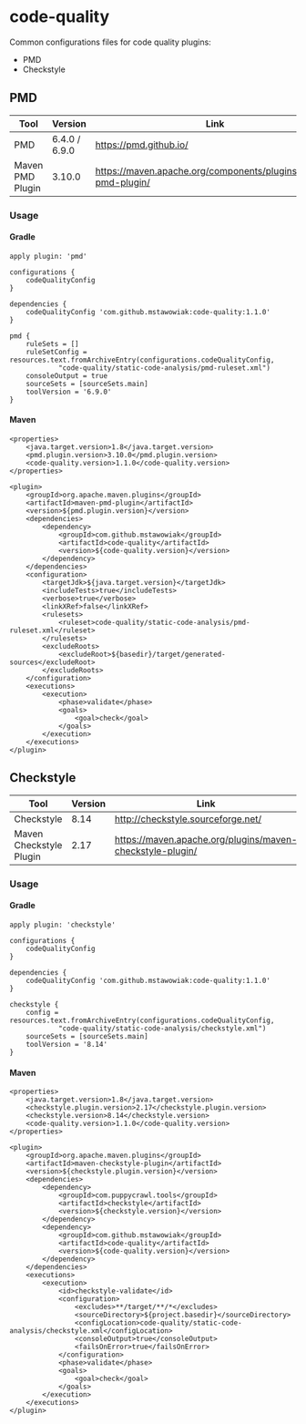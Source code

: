 # code-quality
Common configurations files for code quality plugins:

* PMD
* Checkstyle

## PMD

| Tool              | Version           | Link  |
| -------------     | -------------     | ----- |
| PMD               | 6.4.0 / 6.9.0     | https://pmd.github.io/ |
| Maven PMD Plugin  | 3.10.0            | https://maven.apache.org/components/plugins/maven-pmd-plugin/ |

### Usage

#### Gradle
```
apply plugin: 'pmd'

configurations {
    codeQualityConfig
}

dependencies {
    codeQualityConfig 'com.github.mstawowiak:code-quality:1.1.0'
}

pmd {
    ruleSets = []
    ruleSetConfig = resources.text.fromArchiveEntry(configurations.codeQualityConfig,
            "code-quality/static-code-analysis/pmd-ruleset.xml")
    consoleOutput = true
    sourceSets = [sourceSets.main]
    toolVersion = '6.9.0'
}
```

#### Maven
```
<properties>
    <java.target.version>1.8</java.target.version>
    <pmd.plugin.version>3.10.0</pmd.plugin.version>
    <code-quality.version>1.1.0</code-quality.version>
</properties>

<plugin>
    <groupId>org.apache.maven.plugins</groupId>
    <artifactId>maven-pmd-plugin</artifactId>
    <version>${pmd.plugin.version}</version>
    <dependencies>
        <dependency>
            <groupId>com.github.mstawowiak</groupId>
            <artifactId>code-quality</artifactId>
            <version>${code-quality.version}</version>
        </dependency>
    </dependencies>
    <configuration>
        <targetJdk>${java.target.version}</targetJdk>
        <includeTests>true</includeTests>
        <verbose>true</verbose>
        <linkXRef>false</linkXRef>
        <rulesets>
            <ruleset>code-quality/static-code-analysis/pmd-ruleset.xml</ruleset>
        </rulesets>
        <excludeRoots>
            <excludeRoot>${basedir}/target/generated-sources</excludeRoot>
        </excludeRoots>
    </configuration>
    <executions>
        <execution>
            <phase>validate</phase>
            <goals>
                <goal>check</goal>
            </goals>
        </execution>
    </executions>
</plugin>
```

## Checkstyle

| Tool                    | Version   | Link  |
| -------------           | --------- | ----- |
| Checkstyle              | 8.14      | http://checkstyle.sourceforge.net/ |
| Maven Checkstyle Plugin | 2.17      | https://maven.apache.org/plugins/maven-checkstyle-plugin/ |

### Usage

#### Gradle
```
apply plugin: 'checkstyle'

configurations {
    codeQualityConfig
}

dependencies {
    codeQualityConfig 'com.github.mstawowiak:code-quality:1.1.0'
}

checkstyle {
    config = resources.text.fromArchiveEntry(configurations.codeQualityConfig,
            "code-quality/static-code-analysis/checkstyle.xml")
    sourceSets = [sourceSets.main]
    toolVersion = '8.14'
}
```

#### Maven
```
<properties>
    <java.target.version>1.8</java.target.version>
    <checkstyle.plugin.version>2.17</checkstyle.plugin.version>
    <checkstyle.version>8.14</checkstyle.version>
    <code-quality.version>1.1.0</code-quality.version>
</properties>

<plugin>
    <groupId>org.apache.maven.plugins</groupId>
    <artifactId>maven-checkstyle-plugin</artifactId>
    <version>${checkstyle.plugin.version}</version>
    <dependencies>
        <dependency>
            <groupId>com.puppycrawl.tools</groupId>
            <artifactId>checkstyle</artifactId>
            <version>${checkstyle.version}</version>
        </dependency>
        <dependency>
            <groupId>com.github.mstawowiak</groupId>
            <artifactId>code-quality</artifactId>
            <version>${code-quality.version}</version>
        </dependency>
    </dependencies>
    <executions>
        <execution>
            <id>checkstyle-validate</id>
            <configuration>
                <excludes>**/target/**/*</excludes>
                <sourceDirectory>${project.basedir}</sourceDirectory>
                <configLocation>code-quality/static-code-analysis/checkstyle.xml</configLocation>
                <consoleOutput>true</consoleOutput>
                <failsOnError>true</failsOnError>
            </configuration>
            <phase>validate</phase>
            <goals>
                <goal>check</goal>
            </goals>
        </execution>
    </executions>
</plugin>
```
